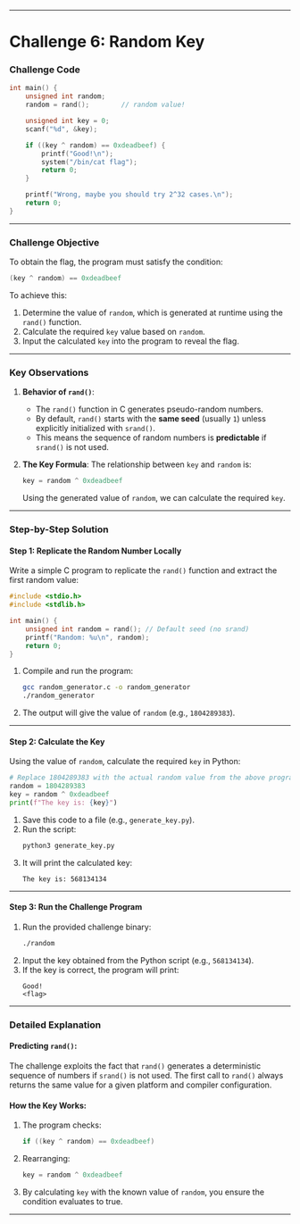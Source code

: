 
---

# **Challenge 6: Random Key**

### **Challenge Code**
```c
int main() {
    unsigned int random;
    random = rand();        // random value!

    unsigned int key = 0;
    scanf("%d", &key);

    if ((key ^ random) == 0xdeadbeef) {
        printf("Good!\n");
        system("/bin/cat flag");
        return 0;
    }

    printf("Wrong, maybe you should try 2^32 cases.\n");
    return 0;
}
```

---

### **Challenge Objective**
To obtain the flag, the program must satisfy the condition:
```c
(key ^ random) == 0xdeadbeef
```

To achieve this:
1. Determine the value of `random`, which is generated at runtime using the `rand()` function.
2. Calculate the required `key` value based on `random`.
3. Input the calculated `key` into the program to reveal the flag.

---

### **Key Observations**

1. **Behavior of `rand()`**:
   - The `rand()` function in C generates pseudo-random numbers.
   - By default, `rand()` starts with the **same seed** (usually `1`) unless explicitly initialized with `srand()`.
   - This means the sequence of random numbers is **predictable** if `srand()` is not used.

2. **The Key Formula**:
   The relationship between `key` and `random` is:
   ```c
   key = random ^ 0xdeadbeef
   ```
   Using the generated value of `random`, we can calculate the required `key`.

---

### **Step-by-Step Solution**

#### **Step 1: Replicate the Random Number Locally**
Write a simple C program to replicate the `rand()` function and extract the first random value:
```c
#include <stdio.h>
#include <stdlib.h>

int main() {
    unsigned int random = rand(); // Default seed (no srand)
    printf("Random: %u\n", random);
    return 0;
}
```

1. Compile and run the program:
   ```bash
   gcc random_generator.c -o random_generator
   ./random_generator
   ```
2. The output will give the value of `random` (e.g., `1804289383`).

---

#### **Step 2: Calculate the Key**
Using the value of `random`, calculate the required `key` in Python:
```python
# Replace 1804289383 with the actual random value from the above program
random = 1804289383
key = random ^ 0xdeadbeef
print(f"The key is: {key}")
```

1. Save this code to a file (e.g., `generate_key.py`).
2. Run the script:
   ```bash
   python3 generate_key.py
   ```
3. It will print the calculated key:
   ```
   The key is: 568134134
   ```

---

#### **Step 3: Run the Challenge Program**
1. Run the provided challenge binary:
   ```bash
   ./random
   ```
2. Input the key obtained from the Python script (e.g., `568134134`).
3. If the key is correct, the program will print:
   ```
   Good!
   <flag>
   ```

---

### **Detailed Explanation**

#### **Predicting `rand()`**:
The challenge exploits the fact that `rand()` generates a deterministic sequence of numbers if `srand()` is not used. The first call to `rand()` always returns the same value for a given platform and compiler configuration.

#### **How the Key Works**:
1. The program checks:
   ```c
   if ((key ^ random) == 0xdeadbeef)
   ```
2. Rearranging:
   ```c
   key = random ^ 0xdeadbeef
   ```
3. By calculating `key` with the known value of `random`, you ensure the condition evaluates to true.

---